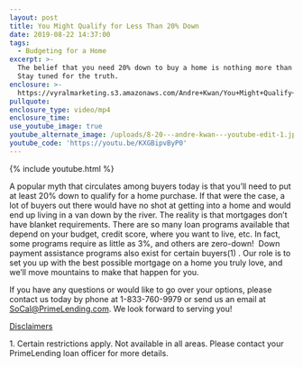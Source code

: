 ```yaml
---
layout: post
title: You Might Qualify for Less Than 20% Down
date: 2019-08-22 14:37:00
tags:
  - Budgeting for a Home
excerpt: >-
  The belief that you need 20% down to buy a home is nothing more than a myth!
  Stay tuned for the truth.
enclosure: >-
  https://vyralmarketing.s3.amazonaws.com/Andre+Kwan/You+Might+Qualify+for+Less+Than+20%25+Down.mp4
pullquote:
enclosure_type: video/mp4
enclosure_time:
use_youtube_image: true
youtube_alternate_image: /uploads/8-20---andre-kwan---youtube-edit-1.jpg
youtube_code: 'https://youtu.be/KXGBipvByP0'
---
```


{% include youtube.html %}

A popular myth that circulates among buyers today is that you’ll need to put at least 20% down to qualify for a home purchase. If that were the case, a lot of buyers out there would have no shot at getting into a home and would end up living in a van down by the river. The reality is that mortgages don’t have blanket requirements. There are so many loan programs available that depend on your budget, credit score, where you want to live, etc. In fact, some programs require as little as 3%, and others are zero-down\! &nbsp;Down payment assistance programs also exist for certain buyers(1) . Our role is to set you up with the best possible mortgage on a home you truly love, and we’ll move mountains to make that happen for you.

If you have any questions or would like to go over your options, please contact us today by phone at 1-833-760-9979 or send us an email at SoCal@PrimeLending.com. We look forward to serving you\!

<u>Disclaimers</u>

1\. Certain restrictions apply. Not available in all areas. Please contact your PrimeLending loan officer for more details.

&nbsp;